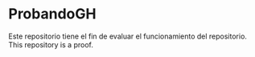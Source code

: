 # ProbandoGH
Este repositorio tiene el fin de evaluar el funcionamiento del repositorio.
This repository is a proof.
